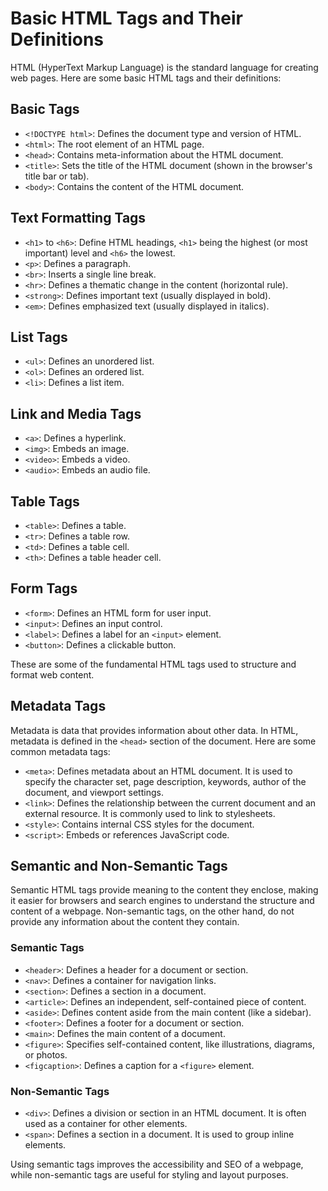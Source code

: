# Basic HTML Tags and Their Definitions

HTML (HyperText Markup Language) is the standard language for creating web pages. Here are some basic HTML tags and their definitions:

## Basic Tags

- `<!DOCTYPE html>`: Defines the document type and version of HTML.
- `<html>`: The root element of an HTML page.
- `<head>`: Contains meta-information about the HTML document.
- `<title>`: Sets the title of the HTML document (shown in the browser's title bar or tab).
- `<body>`: Contains the content of the HTML document.

## Text Formatting Tags

- `<h1>` to `<h6>`: Define HTML headings, `<h1>` being the highest (or most important) level and `<h6>` the lowest.
- `<p>`: Defines a paragraph.
- `<br>`: Inserts a single line break.
- `<hr>`: Defines a thematic change in the content (horizontal rule).
- `<strong>`: Defines important text (usually displayed in bold).
- `<em>`: Defines emphasized text (usually displayed in italics).

## List Tags

- `<ul>`: Defines an unordered list.
- `<ol>`: Defines an ordered list.
- `<li>`: Defines a list item.

## Link and Media Tags

- `<a>`: Defines a hyperlink.
- `<img>`: Embeds an image.
- `<video>`: Embeds a video.
- `<audio>`: Embeds an audio file.

## Table Tags

- `<table>`: Defines a table.
- `<tr>`: Defines a table row.
- `<td>`: Defines a table cell.
- `<th>`: Defines a table header cell.

## Form Tags

- `<form>`: Defines an HTML form for user input.
- `<input>`: Defines an input control.
- `<label>`: Defines a label for an `<input>` element.
- `<button>`: Defines a clickable button.

These are some of the fundamental HTML tags used to structure and format web content.
## Metadata Tags

Metadata is data that provides information about other data. In HTML, metadata is defined in the `<head>` section of the document. Here are some common metadata tags:

- `<meta>`: Defines metadata about an HTML document. It is used to specify the character set, page description, keywords, author of the document, and viewport settings.
- `<link>`: Defines the relationship between the current document and an external resource. It is commonly used to link to stylesheets.
- `<style>`: Contains internal CSS styles for the document.
- `<script>`: Embeds or references JavaScript code.

## Semantic and Non-Semantic Tags

Semantic HTML tags provide meaning to the content they enclose, making it easier for browsers and search engines to understand the structure and content of a webpage. Non-semantic tags, on the other hand, do not provide any information about the content they contain.

### Semantic Tags

- `<header>`: Defines a header for a document or section.
- `<nav>`: Defines a container for navigation links.
- `<section>`: Defines a section in a document.
- `<article>`: Defines an independent, self-contained piece of content.
- `<aside>`: Defines content aside from the main content (like a sidebar).
- `<footer>`: Defines a footer for a document or section.
- `<main>`: Defines the main content of a document.
- `<figure>`: Specifies self-contained content, like illustrations, diagrams, or photos.
- `<figcaption>`: Defines a caption for a `<figure>` element.

### Non-Semantic Tags

- `<div>`: Defines a division or section in an HTML document. It is often used as a container for other elements.
- `<span>`: Defines a section in a document. It is used to group inline elements.

Using semantic tags improves the accessibility and SEO of a webpage, while non-semantic tags are useful for styling and layout purposes.